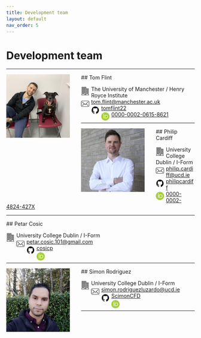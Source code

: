```yaml
---
title: Development team
layout: default
nav_order: 5
---
```


# Development team

---
<img align="left" width="170" style="padding-right:30px" src="images/tom.jpeg"/>
## Tom Flint

<img align="left"  width="22" style="padding-right:5px;padding-top:3px" src="building.svg"> The University of Manchester / Henry Royce Institute<br> 
<img align="left"  width="22" style="padding-right:5px;padding-top:3px" src="mail.svg"> tom.flint@manchester.ac.uk <br>
<img align="left"  width="22" style="padding-right:5px;padding-top:3px" src="github_svg.svg"> [tomflint22](https://github.com/tomflint22) <br> 
<img align="left"  width="22" style="padding-right:5px;padding-top:3px" src="orcid.png"> [0000-0002-0615-8621](https://orcid.org/0000-0002-0615-8621)<br> 

---
<img align="left" width="170" style="padding-right:30px" src="images/philip.jpeg"/>
## Philip Cardiff

<img align="left"  width="22" style="padding-right:5px;padding-top:3px" src="building.svg"> University College Dublin / I-Form<br> 
<img align="left"  width="22" style="padding-right:5px;padding-top:3px" src="mail.svg"> philip.cardiff@ucd.ie <br>
<img align="left"  width="22" style="padding-right:5px;padding-top:3px" src="github_svg.svg"> [philipcardiff](https://github.com/philipcardiff) <br> 
<img align="left"  width="22" style="padding-right:5px;padding-top:3px" src="orcid.png">[0000-0002-4824-427X](https://orcid.org/0000-0002-4824-427X)<br> 

---
<img align="left" width="170" style="padding-right:30px" src=""/>
## Petar Cosic

<img align="left"  width="22" style="padding-right:5px;padding-top:3px" src="building.svg"> University College Dublin / I-Form<br> 
<img align="left"  width="22" style="padding-right:5px;padding-top:3px" src="mail.svg"> petar.cosic.101@gmail.com <br>
<img align="left"  width="22" style="padding-right:5px;padding-top:3px" src="github_svg.svg"> [cosicp](https://github.com/cosicp) <br> 
<img align="left"  width="22" style="padding-right:5px;padding-top:3px" src="orcid.png">[]()<br> 

---
<img align="left" width="170" style="padding-right:30px" src="images/simon.jpeg"/>
## Simon Rodriguez

<img align="left"  width="22" style="padding-right:5px;padding-top:3px" src="building.svg"> University College Dublin / I-Form<br> 
<img align="left"  width="22" style="padding-right:5px;padding-top:3px" src="mail.svg"> simon.rodriguezluzardo@ucd.ie <br>
<img align="left"  width="22" style="padding-right:5px;padding-top:3px" src="github_svg.svg"> [ScimonCFD](https://github.com/ScimonCFD) <br> 
<img align="left"  width="22" style="padding-right:5px;padding-top:3px" src="orcid.png">[]()<br> 

---
<br>
<br>